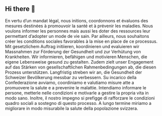 ## Hi there 👋

<!--

**Here are some ideas to get you started:**

🙋‍♀️ A short introduction - what is your organization all about?
🌈 Contribution guidelines - how can the community get involved?
👩‍💻 Useful resources - where can the community find your docs? Is there anything else the community should know?
🍿 Fun facts - what does your team eat for breakfast?
🧙 Remember, you can do mighty things with the power of [Markdown](https://docs.github.com/github/writing-on-github/getting-started-with-writing-and-formatting-on-github/basic-writing-and-formatting-syntax)
-->
En vertu d’un mandat légal, nous initions, coordonnons et évaluons des mesures destinées à promouvoir la santé et à prévenir les maladies. Nous voulons informer les personnes mais aussi les doter des ressources leur permettant d’adopter un mode de vie sain. Par ailleurs, nous souhaitons créer les conditions sociales favorables à la mise en place de ce processus.
Mit gesetzlichem Auftrag initiieren, koordinieren und evaluieren wir Massnahmen zur Förderung der Gesundheit und zur Verhütung von Krankheiten. Wir informieren, befähigen und motivieren Menschen, die eigene Lebensweise gesund zu gestalten. Zudem zielt unser Engagement auf das Stärken von gesellschaftlichen Rahmenbedingungen ab, die diesen Prozess unterstützen. Langfristig streben wir an, die Gesundheit der Schweizer Bevölkerung messbar zu verbessern.
Su incarico della Confederazione avviamo, coordiniamo e valutiamo misure atte a promuovere la salute e a prevenire le malattie. Intendiamo informare le persone, metterle nelle condizioni e motivarle a gestire la propria vita in modo sano. Inoltre, il nostro impegno si prefigge di rafforzare le condizioni quadro sociali a sostegno di questo processo. A lungo termine miriamo a migliorare in modo misurabile la salute della popolazione svizzera.
